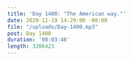 ```yaml
---
title: 'Day 1400: "The American way."'
date: 2020-11-19 14:29:00 -08:00
file: "/uploads/Day-1400.mp3"
post: Day 1400
duration: '00:03:46'
length: 3286423
---
```


